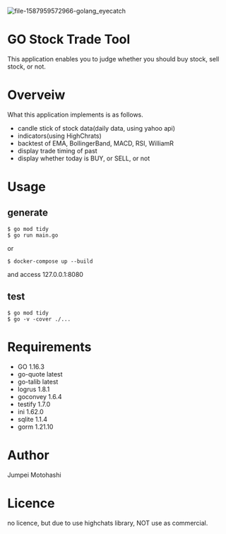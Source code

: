 ![file-1587959572966-golang_eyecatch](https://user-images.githubusercontent.com/61613314/124248228-98630600-db5d-11eb-8088-97353ee7c78b.png)

# GO Stock Trade Tool
This application enables you to judge whether you should buy stock, sell stock, or not.

# Overveiw
What this application implements is as follows.
- candle stick of stock data(daily data, using yahoo api)
- indicators(using HighChrats)
- backtest of EMA, BollingerBand, MACD, RSI, WilliamR
- display trade timing of past
- display whether today is BUY, or SELL, or not

# Usage
## generate
```
$ go mod tidy
$ go run main.go
```
or
```
$ docker-compose up --build
```
and access 127.0.0.1:8080
## test
```
$ go mod tidy
$ go -v -cover ./...
```

# Requirements
- GO 1.16.3
- go-quote latest
- go-talib latest
- logrus 1.8.1
- goconvey 1.6.4
- testify 1.7.0
- ini 1.62.0
- sqlite 1.1.4
- gorm 1.21.10

# Author
Jumpei Motohashi

# Licence
no licence, but due to use highchats library, NOT use as commercial.
